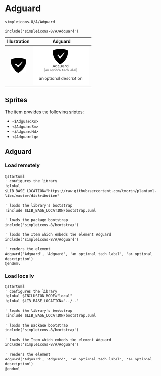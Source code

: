 # Adguard


```text
simpleicons-8/A/Adguard
```

```text
include('simpleicons-8/A/Adguard')
```



| Illustration | Adguard |
| :---: | :---: |
| ![illustration for Illustration](../../simpleicons-8/A/Adguard.png) | ![illustration for Adguard](../../simpleicons-8/A/Adguard.Local.png) |



## Sprites
The item provides the following sriptes:

- `<$AdguardXs>`
- `<$AdguardSm>`
- `<$AdguardMd>`
- `<$AdguardLg>`





## Adguard

### Load remotely
```plantuml
@startuml
' configures the library
!global $LIB_BASE_LOCATION="https://raw.githubusercontent.com/tmorin/plantuml-libs/master/distribution"

' loads the library's bootstrap
!include $LIB_BASE_LOCATION/bootstrap.puml

' loads the package bootstrap
include('simpleicons-8/bootstrap')

' loads the Item which embeds the element Adguard
include('simpleicons-8/A/Adguard')

' renders the element
Adguard('Adguard', 'Adguard', 'an optional tech label', 'an optional description')
@enduml
```

### Load locally
```plantuml
@startuml
' configures the library
!global $INCLUSION_MODE="local"
!global $LIB_BASE_LOCATION="../.."

' loads the library's bootstrap
!include $LIB_BASE_LOCATION/bootstrap.puml

' loads the package bootstrap
include('simpleicons-8/bootstrap')

' loads the Item which embeds the element Adguard
include('simpleicons-8/A/Adguard')

' renders the element
Adguard('Adguard', 'Adguard', 'an optional tech label', 'an optional description')
@enduml
```

